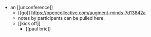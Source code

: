 - an [[unconference]]
	- [[go]] https://opencollective.com/augment-minds-7d13842a
	- notes by participants can be pulled here.
	- [[kick off]]
		- [[paul bric]]